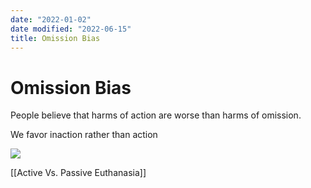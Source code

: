 ```yaml
---
date: "2022-01-02"
date modified: "2022-06-15"
title: Omission Bias
---
```


# Omission Bias
People believe that harms of action are worse than harms of omission.

We favor inaction rather than action

![](https://i.imgur.com/vgECC44.png)

[[Active Vs. Passive Euthanasia]]

